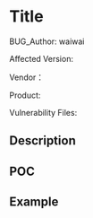 # Title

BUG_Author: waiwai

Affected Version:  

Vendor：

Product:  

Vulnerability Files: 

## Description



## POC



## Example

